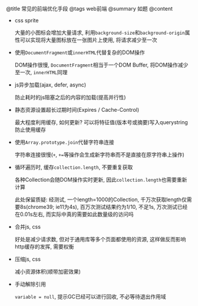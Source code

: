 @title
    常见的前端优化手段
@tags
    web前端
@summary
    如题
@content

- css sprite

    大量的小图标会增加大量请求, 利用`background-size`和`background-origin`属性可以实现将大量图标放在一张图片上使用, 将请求减少至一次

- 使用`DocumentFragment`或`innerHTML`代替复杂的DOM操作

    DOM操作很慢, `DocumentFragment`相当于一个DOM Buffer, 将DOM操作减少至一次, `innerHTML`同理

- js异步加载(ajax, defer, async)

    防止耗时的js阻塞之后的内容的加载(提高并行性)

- 静态资源设置超长过期时间(Expires / Cache-Control)
    
    最大程度利用缓存, 如何更新? 可以将特征值(版本号或摘要)写入querystring防止使用缓存

- 使用`Array.prototype.join`代替字符串连接

    字符串连接很慢(`+`, `+=`等操作会生成新字符串而不是直接在原字符串上操作)

- 循环遍历时, 缓存`collection.length`, 不要重复获取

    各种Collection会随DOM操作实时更新, 因此`collection.length`也需要重新计算
    
    此处保留质疑: 经测试, 一个length=1000的Collection, 千万次获取length仅需要8s(chrome39; ie11为4s), 百万次测试结果约为1/10, 不足1s, 万次测试已经在0.01s左右, 而实际中真的需要如此数量级的访问吗

- 合并js, css

    好处是减少请求数, 但对于通用库等多个页面都使用的资源, 这样做反而影响http缓存的发挥, 需要权衡

- 压缩js, css

    减小资源体积(顺带加密效果)

- 手动解除引用

    `variable = null`, 提示GC已经可以进行回收, 不必等待退出作用域
